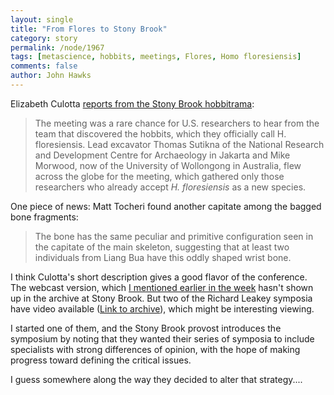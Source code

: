 ```yaml
---
layout: single 
title: "From Flores to Stony Brook" 
category: story
permalink: /node/1967
tags: [metascience, hobbits, meetings, Flores, Homo floresiensis] 
comments: false 
author: John Hawks 
---
```


Elizabeth Culotta <a href="http://blogs.sciencemag.org/origins/2009/04/hobbit-specialists-gather-on-a.html">reports from the Stony Brook hobbitrama</a>: 

<blockquote>The meeting was a rare chance for U.S. researchers to hear from the team that discovered the hobbits, which they officially call H. floresiensis. Lead excavator Thomas Sutikna of the National Research and Development Centre for Archaeology in Jakarta and Mike Morwood, now of the University of Wollongong in Australia, flew across the globe for the meeting, which gathered only those researchers who already accept <i>H. floresiensis</i> as a new species.</blockquote>

One piece of news: Matt Tocheri found another capitate among the bagged bone fragments:

<blockquote>The bone has the same peculiar and primitive configuration seen in the capitate of the main skeleton, suggesting that at least two individuals from Liang Bua have this oddly shaped wrist bone.</blockquote>

I think Culotta's short description gives a good flavor of the conference. The webcast version, which <a href="http://johnhawks.net/node/1960">I mentioned earlier in the week</a> hasn't shown up in the archive at Stony Brook. But two of the Richard Leakey symposia have video available (<a href="https://tlt.stonybrook.edu/webcast/Pages/default.aspx">Link to archive</a>), which might be interesting viewing. 

I started one of them, and the Stony Brook provost introduces the symposium by noting that they wanted their series of symposia to include specialists with strong differences of opinion, with the hope of making progress toward defining the critical issues. 

I guess somewhere along the way they decided to alter that strategy....

